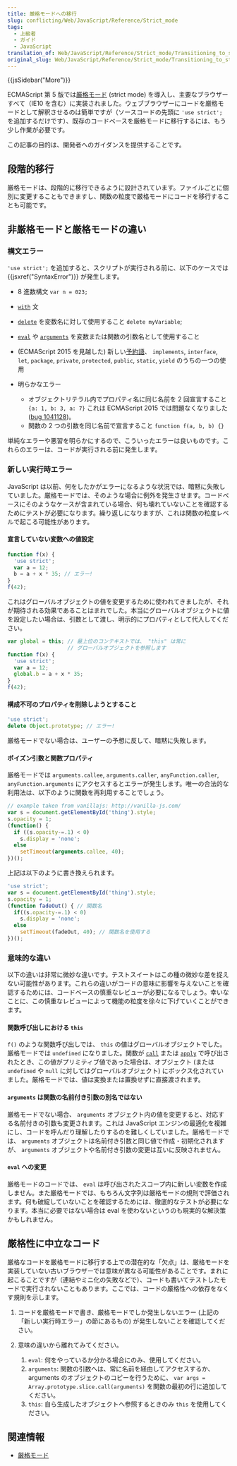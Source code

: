 ```yaml
---
title: 厳格モードへの移行
slug: conflicting/Web/JavaScript/Reference/Strict_mode
tags:
  - 上級者
  - ガイド
  - JavaScript
translation_of: Web/JavaScript/Reference/Strict_mode/Transitioning_to_strict_mode
original_slug: Web/JavaScript/Reference/Strict_mode/Transitioning_to_strict_mode
---
```

{{jsSidebar("More")}}

ECMAScript 第 5 版では[厳格モード](/ja/docs/Web/JavaScript/Reference/Strict_mode) (strict mode) を導入し、主要なブラウザーすべて（IE10 を含む）に実装されました。ウェブブラウザーにコードを厳格モードとして解釈させるのは簡単ですが（ソースコードの先頭に `'use strict';` を追加するだけです）、既存のコードベースを厳格モードに移行するには、もう少し作業が必要です。

この記事の目的は、開発者へのガイダンスを提供することです。

## 段階的移行

厳格モードは、段階的に移行できるように設計されています。ファイルごとに個別に変更することもできますし、関数の粒度で厳格モードにコードを移行することも可能です。

## 非厳格モードと厳格モードの違い

### 構文エラー

`'use strict';` を追加すると、スクリプトが実行される前に、以下のケースでは{{jsxref("SyntaxError")}} が発生します。

- 8 進数構文 `var n = 023;`
- [`with`](/ja/docs/Web/JavaScript/Reference/Statements/with) 文
- [`delete`](/ja/docs/Web/JavaScript/Reference/Operators/delete) を変数名に対して使用すること `delete myVariable`;
- [`eval`](/ja/docs/Web/JavaScript/Reference/Global_Objects/eval) や [`arguments`](/ja/docs/Web/JavaScript/Reference/Functions/arguments) を変数または関数の引数名として使用すること
- (ECMAScript 2015 を見越した) 新しい[予約語](/ja/docs/Web/JavaScript/Reference/Lexical_grammar#keywords)、 `implements`, `interface`, `let`, `package`, `private`, `protected`, `public`, `static`, `yield` のうちの一つの使用
- 明らかなエラー

  - オブジェクトリテラル内でプロパティ名に同じ名前を 2 回宣言すること `{a: 1, b: 3, a: 7}` これは ECMAScript 2015 では問題なくなりました ([bug 1041128](https://bugzilla.mozilla.org/show_bug.cgi?id=1041128))。
  - 関数の 2 つの引数を同じ名前で宣言すること `function f(a, b, b) {}`

単純なエラーや悪習を明らかにするので、こういったエラーは良いものです。これらのエラーは、コードが実行される前に発生します。

### 新しい実行時エラー

JavaScript は以前、何をしたかがエラーになるような状況では、暗黙に失敗していました。厳格モードでは、そのような場合に例外を発生させます。コードベースにそのようなケースが含まれている場合、何も壊れていないことを確認するためにテストが必要になります。繰り返しになりますが、これは関数の粒度レベルで起こる可能性があります。

#### 宣言していない変数への値設定

```js
function f(x) {
  'use strict';
  var a = 12;
  b = a + x * 35; // エラー!
}
f(42);
```

これはグローバルオブジェクトの値を変更するために使われてきましたが、それが期待される効果であることはまれでした。本当にグローバルオブジェクトに値を設定したい場合は、引数として渡し、明示的にプロパティとして代入してください。

```js
var global = this; // 最上位のコンテキストでは、 "this" は常に
                   // グローバルオブジェクトを参照します
function f(x) {
  'use strict';
  var a = 12;
  global.b = a + x * 35;
}
f(42);
```

#### 構成不可のプロパティを削除しようとすること

```js
'use strict';
delete Object.prototype; // エラー!
```

厳格モードでない場合は、ユーザーの予想に反して、暗黙に失敗します。

#### ポイズン引数と関数プロパティ

厳格モードでは `arguments.callee`, `arguments.caller`, `anyFunction.caller`, `anyFunction.arguments` にアクセスするとエラーが発生します。唯一の合法的な利用法は、以下のように関数を再利用することでしょう。

```js
// example taken from vanillajs: http://vanilla-js.com/
var s = document.getElementById('thing').style;
s.opacity = 1;
(function() {
  if ((s.opacity-=.1) < 0)
    s.display = 'none';
  else
    setTimeout(arguments.callee, 40);
})();
```

上記は以下のように書き換えられます。

```js
'use strict';
var s = document.getElementById('thing').style;
s.opacity = 1;
(function fadeOut() { // 関数名
  if((s.opacity-=.1) < 0)
    s.display = 'none';
  else
    setTimeout(fadeOut, 40); // 関数名を使用する
})();
```

### 意味的な違い

以下の違いは非常に微妙な違いです。テストスイートはこの種の微妙な差を捉えない可能性があります。これらの違いがコードの意味に影響を与えないことを確認するためには、コードベースの慎重なレビューが必要になるでしょう。幸いなことに、この慎重なレビューによって機能の粒度を徐々に下げていくことができます。

#### 関数呼び出しにおける `this`

`f()` のような関数呼び出しでは、 `this` の値はグローバルオブジェクトでした。厳格モードでは `undefined` になりました。関数が [`call`](/en-US/docs/Web/JavaScript/Reference/Global_Objects/Function/call) または [`apply`](/en-US/docs/Web/JavaScript/Reference/Global_Objects/Function/apply) で呼び出されたとき、この値がプリミティブ値であった場合は、オブジェクト (または `undefined` や `null` に対してはグローバルオブジェクト) にボックス化されていました。厳格モードでは、値は変換または置換せずに直接渡されます。

#### `arguments` は関数の名前付き引数の別名ではない

厳格モードでない場合、 `arguments` オブジェクト内の値を変更すると、対応する名前付きの引数も変更されます。これは JavaScript エンジンの最適化を複雑にし、コードを呼んだり理解したりするのを難しくしていました。厳格モードでは、 `arguments` オブジェクトは名前付き引数と同じ値で作成・初期化されますが、 `arguments` オブジェクトや名前付き引数の変更は互いに反映されません。

#### `eval` への変更

厳格モードのコードでは、 `eval` は呼び出されたスコープ内に新しい変数を作成しません。また厳格モードでは、もちろん文字列は厳格モードの規則で評価されます。何も破綻していないことを確認するためには、徹底的なテストが必要になります。本当に必要ではない場合は eval を使わないというのも現実的な解決策かもしれません。

## 厳格性に中立なコード

厳格なコードを厳格モードに移行する上での潜在的な「欠点」は、厳格モードを実装していない古いブラウザーでは意味が異なる可能性があることです。まれに起こることですが（連結やミニ化の失敗などで）、コードも書いてテストしたモードで実行されないこともあります。ここでは、コードの厳格性への依存をなくす規則を示します。

1. コードを厳格モードで書き、厳格モードでしか発生しないエラー (上記の「新しい実行時エラー」の節にあるもの) が発生しないことを確認してください。
2. 意味の違いから離れてみてください。

    1. `eval`: 何をやっているか分かる場合にのみ、使用してください。
    2. `arguments`: 関数の引数へは、常に名前を経由してアクセスするか、 arguments のオブジェクトのコピーを行うために、
        `var args = Array.prototype.slice.call(arguments)`
        を関数の最初の行に追加してください。
    3. `this`: 自ら生成したオブジェクトへ参照するときのみ `this` を使用してください。

## 関連情報

- [厳格モード](/ja/docs/Web/JavaScript/Reference/Strict_mode)
